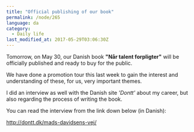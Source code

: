 ```yaml
---
title: "Official publishing of our book"
permalink: /node/265
language: da
category:
  - Daily life
last_modified_at: 2017-05-29T03:06:30Z
---
```


Tomorrow, on May 30, our Danish book **"Når talent forpligter"** will be officially published and ready to buy for the public.

We have done a promotion tour this last week to gain the interest and understanding of these, for us, very important themes.

I did an interview as well with the Danish site _'Dontt'_ about my career, but also regarding the process of writing the book.

You can read the interview from the link down below (in Danish):

<http://dontt.dk/mads-davidsens-vej/>
